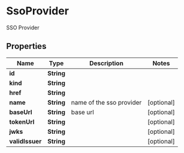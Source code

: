 

# SsoProvider

SSO Provider

## Properties

Name | Type | Description | Notes
------------ | ------------- | ------------- | -------------
**id** | **String** |  | 
**kind** | **String** |  | 
**href** | **String** |  | 
**name** | **String** | name of the sso provider |  [optional]
**baseUrl** | **String** | base url |  [optional]
**tokenUrl** | **String** |  |  [optional]
**jwks** | **String** |  |  [optional]
**validIssuer** | **String** |  |  [optional]



